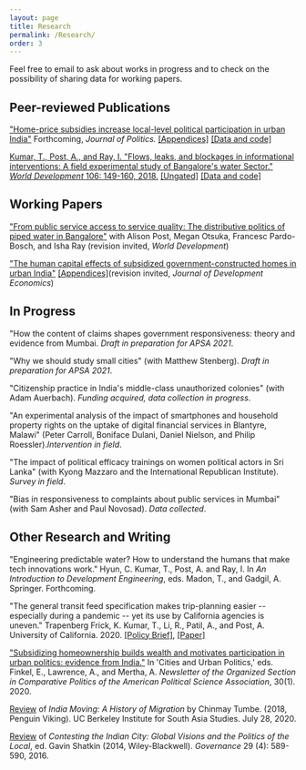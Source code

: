```yaml
---
layout: page
title: Research
permalink: /Research/
order: 3
---
```

<!-- Global site tag (gtag.js) - Google Analytics -->
<script async src="https://www.googletagmanager.com/gtag/js?id=UA-111923831-1"></script>
<script>
  window.dataLayer = window.dataLayer || [];
  function gtag(){dataLayer.push(arguments);}
  gtag('js', new Date());

  gtag('config', 'UA-111923831-1');
</script>

 Feel free to email to ask about works in progress and to check on the possibility of sharing data for working papers. 

## Peer-reviewed Publications

["Home-price subsidies increase local-level political participation in urban India"](claims.pdf) Forthcoming, *Journal of Politics.* [[Appendices]](Appendices_claims.pdf) [[Data and code]](https://dataverse.harvard.edu/dataset.xhtml?persistentId=doi:10.7910/DVN/C4CLNR)
 
[Kumar, T., Post, A., and Ray, I. "Flows, leaks, and blockages in informational interventions: A field experimental study of Bangalore's water Sector." *World Development* 106: 149-160, 2018.](https://doi.org/10.1016/j.worlddev.2018.01.022) [[Ungated]](WD_paper.pdf) [[Data and code]](https://dataverse.harvard.edu/dataset.xhtml?persistentId=doi:10.7910/DVN/ZMYDWN) 


   
## Working Papers

["From public service access to service quality: The distributive politics of piped water in Bangalore"](intermittency.pdf) with Alison Post, Megan Otsuka, Francesc Pardo-Bosch, and Isha Ray (revision invited, *World Development*) 




["The human capital effects of subsidized government-constructed homes in urban India"](Kumar_human_capital.pdf) [[Appendices]](Kumar_human_capital_appendix.pdf)(revision invited, *Journal of Development Economics*) 


## In Progress

"How the content of claims shapes government responsiveness: theory and evidence from Mumbai. *Draft in preparation for APSA 2021*.
	
	
"Why we should study small cities" (with Matthew Stenberg). *Draft in preparation for APSA 2021*.
	
	
"Citizenship practice in India's middle-class unauthorized colonies" (with Adam Auerbach). *Funding acquired, data collection in progress*.
	
	
"An experimental analysis of the impact of smartphones and household property rights on the uptake of digital financial services in Blantyre, Malawi" (Peter Carroll, Boniface Dulani, Daniel Nielson, and Philip Roessler).*Intervention in field*.
	
"The impact of political efficacy trainings on women political actors in Sri Lanka" (with Kyong Mazzaro and the International Republican Institute). *Survey in field*.
	 
"Bias in responsiveness to complaints about public services in Mumbai" (with Sam Asher and Paul Novosad). *Data collected*.

	

## Other Research and Writing

"Engineering predictable water? How to understand the humans that make tech innovations work."  Hyun, C. Kumar, T., Post, A. and Ray, I.  In *An Introduction to Development Engineering*, eds. Madon, T., and Gadgil, A. Springer. Forthcoming.

"The general transit feed specification makes trip-planning easier -- especially during a pandemic -- yet its use by California agencies is uneven." Trapenberg Frick, K. Kumar, T., Li, R., Patil, A., and Post, A.  University of California. 2020. [[Policy Brief]](https://escholarship.org/uc/item/9j94q60f), [[Paper]](\href{https://escholarship.org/uc/item/1f29b7dk) 

["Subsidizing homeownership builds wealth and motivates participation in urban politics: evidence from India."](https://www.comparativepoliticsnewsletter.org/wp-content/uploads/2020/05/Spring-Newsletter-2020.pdf)  In 'Cities and Urban Politics,' eds. Finkel, E.,  Lawrence, A.,  and Mertha, A.  *Newsletter of the Organized Section in Comparative Politics of the American Political Science Association*, 30(1). 2020.

[Review](https://southasia.berkeley.edu/sites/default/files/shared/India_Center/India_Moving.pdf) of *India Moving: A History of Migration* by Chinmay Tumbe. (2018, Penguin Viking).  UC Berkeley Institute for South Asia Studies. July 28, 2020.


[Review](http://onlinelibrary.wiley.com/doi/10.1111/gove.12241/abstract) of *Contesting the Indian City: Global Visions and the Politics of the Local*, ed. Gavin Shatkin (2014, Wiley-Blackwell). *Governance* 29 (4): 589-590, 2016.


